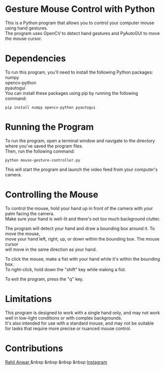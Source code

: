 # Gesture Mouse Control with Python <br>
This is a Python program that allows you to control your computer mouse using hand gestures.<br> The program uses OpenCV to detect hand gestures and PyAutoGUI to move the mouse cursor.
<br>

# Dependencies
To run this program, you'll need to install the following Python packages:
<br>
numpy <br>
opencv-python <br>
pyautogui <br>
You can install these packages using pip by running the following command:

```
pip install numpy opencv-python pyautogui
```

# Running the Program
To run the program, open a terminal window and navigate to the directory where you've saved the program files. <br> Then, run the following command:

```
python mouse-gesture-controller.py
```

This will start the program and launch the video feed from your computer's camera.

# Controlling the Mouse
To control the mouse, hold your hand up in front of the camera with your palm facing the camera. <br> Make sure your hand is well-lit and there's not too much background clutter.

The program will detect your hand and draw a bounding box around it. To move the mouse, <br> move your hand left, right, up, or down within the bounding box. The mouse cursor <br> will move in the same direction as your hand.

To click the mouse, make a fist with your hand while it's within the bounding box. <br> To right-click, hold down the "shift" key while making a fist.<br>

To exit the program, press the "q" key.

# Limitations
This program is designed to work with a single hand only, and may not work well in low-light conditions or with complex backgrounds. <br> It's also intended for use with a standard mouse, and may not be suitable for tasks that require more precise or nuanced mouse control. <br>

# Contributions

<a href="https://github.com/ItsRahilAnwar">Rahil Anwar </a> &nbsp &nbsp &nbsp &nbsp <a href="https://www.instagram.com/itsrahilanwar/">Instagram</a>
